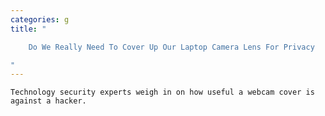 ```yaml
---
categories: g
title: "

    Do We Really Need To Cover Up Our Laptop Camera Lens For Privacy

"
---
```



    Technology security experts weigh in on how useful a webcam cover is against a hacker.

